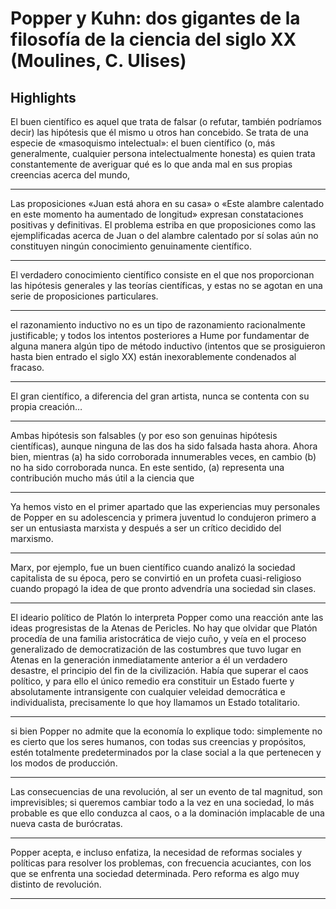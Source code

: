 # **Popper y Kuhn: dos gigantes de la filosofía de la ciencia del siglo XX (Moulines, C. Ulises)** 
## Highlights 

 El buen científico es aquel que trata de falsar (o refutar, también podríamos decir) las hipótesis que él mismo u otros han concebido. Se trata de una especie de «masoquismo intelectual»: el buen científico (o, más generalmente, cualquier persona intelectualmente honesta) es quien trata constantemente de averiguar qué es lo que anda mal en sus propias creencias acerca del mundo,


---


 Las proposiciones «Juan está ahora en su casa» o «Este alambre calentado en este momento ha aumentado de longitud» expresan constataciones positivas y definitivas. El problema estriba en que proposiciones como las ejemplificadas acerca de Juan o del alambre calentado por sí solas aún no constituyen ningún conocimiento genuinamente científico.


---


 El verdadero conocimiento científico consiste en el que nos proporcionan las hipótesis generales y las teorías científicas, y estas no se agotan en una serie de proposiciones particulares.


---


 el razonamiento inductivo no es un tipo de razonamiento racionalmente justificable; y todos los intentos posteriores a Hume por fundamentar de alguna manera algún tipo de método inductivo (intentos que se prosiguieron hasta bien entrado el siglo XX) están inexorablemente condenados al fracaso.


---


 El gran científico, a diferencia del gran artista, nunca se contenta con su propia creación…


---


 Ambas hipótesis son falsables (y por eso son genuinas hipótesis científicas), aunque ninguna de las dos ha sido falsada hasta ahora. Ahora bien, mientras (a) ha sido corroborada innumerables veces, en cambio (b) no ha sido corroborada nunca. En este sentido, (a) representa una contribución mucho más útil a la ciencia que


---


 Ya hemos visto en el primer apartado que las experiencias muy personales de Popper en su adolescencia y primera juventud lo condujeron primero a ser un entusiasta marxista y después a ser un crítico decidido del marxismo.


---


 Marx, por ejemplo, fue un buen científico cuando analizó la sociedad capitalista de su época, pero se convirtió en un profeta cuasi-religioso cuando propagó la idea de que pronto advendría una sociedad sin clases.


---


 El ideario político de Platón lo interpreta Popper como una reacción ante las ideas progresistas de la Atenas de Pericles. No hay que olvidar que Platón procedía de una familia aristocrática de viejo cuño, y veía en el proceso generalizado de democratización de las costumbres que tuvo lugar en Atenas en la generación inmediatamente anterior a él un verdadero desastre, el principio del fin de la civilización. Había que superar el caos político, y para ello el único remedio era constituir un Estado fuerte y absolutamente intransigente con cualquier veleidad democrática e individualista, precisamente lo que hoy llamamos un Estado totalitario.


---


 si bien Popper no admite que la economía lo explique todo: simplemente no es cierto que los seres humanos, con todas sus creencias y propósitos, estén totalmente predeterminados por la clase social a la que pertenecen y los modos de producción.


---


 Las consecuencias de una revolución, al ser un evento de tal magnitud, son imprevisibles; si queremos cambiar todo a la vez en una sociedad, lo más probable es que ello conduzca al caos, o a la dominación implacable de una nueva casta de burócratas.


---


 Popper acepta, e incluso enfatiza, la necesidad de reformas sociales y políticas para resolver los problemas, con frecuencia acuciantes, con los que se enfrenta una sociedad determinada. Pero reforma es algo muy distinto de revolución.


---


